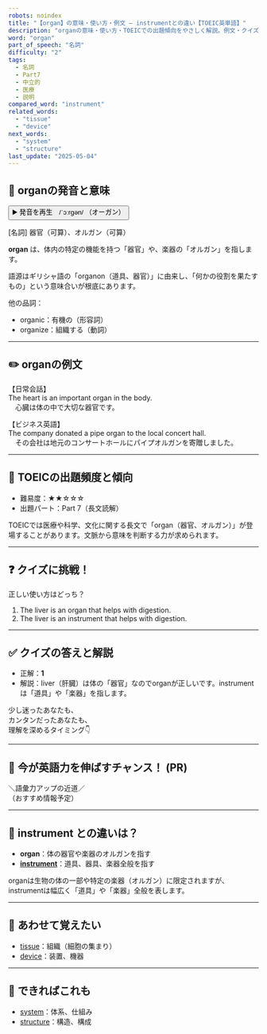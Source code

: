```yaml
---
robots: noindex
title: "【organ】の意味・使い方・例文 ― instrumentとの違い【TOEIC英単語】"
description: "organの意味・使い方・TOEICでの出題傾向をやさしく解説。例文・クイズ付きでinstrumentとの違いもわかりやすく学べます。"
word: "organ"
part_of_speech: "名詞"
difficulty: "2"
tags:
  - 名詞
  - Part7
  - 中立的
  - 医療
  - 説明
compared_word: "instrument"
related_words:
  - "tissue"
  - "device"
next_words:
  - "system"
  - "structure"
last_update: "2025-05-04"
---
```


## 🔰 organの発音と意味

<button class="play-audio" onclick="playTTS('organ')">
  <span class="play-audio-main">
    ▶️ 発音を再生　/ˈɔːrɡən/
  </span>
  <span class="play-audio-sub">
    （オーガン）
  </span>
</button>

[名詞] 器官（可算）、オルガン（可算）

**organ** は、体内の特定の機能を持つ「器官」や、楽器の「オルガン」を指します。

語源はギリシャ語の「organon（道具、器官）」に由来し、「何かの役割を果たすもの」という意味合いが根底にあります。

他の品詞：  
- organic：有機の（形容詞）
- organize：組織する（動詞）

---

## ✏️ organの例文

【日常会話】  
The heart is an important organ in the body.  
　心臓は体の中で大切な器官です。

【ビジネス英語】  
The company donated a pipe organ to the local concert hall.  
　その会社は地元のコンサートホールにパイプオルガンを寄贈しました。

---

## 🎯 TOEICの出題頻度と傾向

- 難易度：★★☆☆☆
- 出題パート：Part 7（長文読解）

TOEICでは医療や科学、文化に関する長文で「organ（器官、オルガン）」が登場することがあります。文脈から意味を判断する力が求められます。

---

## ❓ クイズに挑戦！

正しい使い方はどっち？

1. The liver is an organ that helps with digestion.  
2. The liver is an instrument that helps with digestion.

---

## ✅ クイズの答えと解説

- 正解：**1**
- 解説：liver（肝臓）は体の「器官」なのでorganが正しいです。instrumentは「道具」や「楽器」を指します。

少し迷ったあなたも、  
カンタンだったあなたも、  
理解を深めるタイミング👇️

---

## 🚀 今が英語力を伸ばすチャンス！ (PR)

<div class="info-center">
＼語彙力アップの近道／<br>  
（おすすめ情報予定）
</div>

---

## 🤔  instrument との違いは？

- **organ**：体の器官や楽器のオルガンを指す
- **[instrument](/instrument)**：道具、器具、楽器全般を指す

organは生物の体の一部や特定の楽器（オルガン）に限定されますが、instrumentは幅広く「道具」や「楽器」全般を表します。

---

## 🧩 あわせて覚えたい

- [tissue](/tissue)：組織（細胞の集まり）
- [device](/device)：装置、機器

---

## 📖 できればこれも

- [system](/system)：体系、仕組み
- [structure](/structure)：構造、構成

<!-- cvid: aid07_bid48 -->
